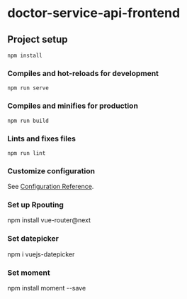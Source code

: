 # doctor-service-api-frontend

## Project setup
```
npm install
```

### Compiles and hot-reloads for development
```
npm run serve
```

### Compiles and minifies for production
```
npm run build
```

### Lints and fixes files
```
npm run lint
```

### Customize configuration
See [Configuration Reference](https://cli.vuejs.org/config/).

### Set up Rpouting

npm install vue-router@next

### Set datepicker

npm i vuejs-datepicker

### Set moment

npm install moment --save 